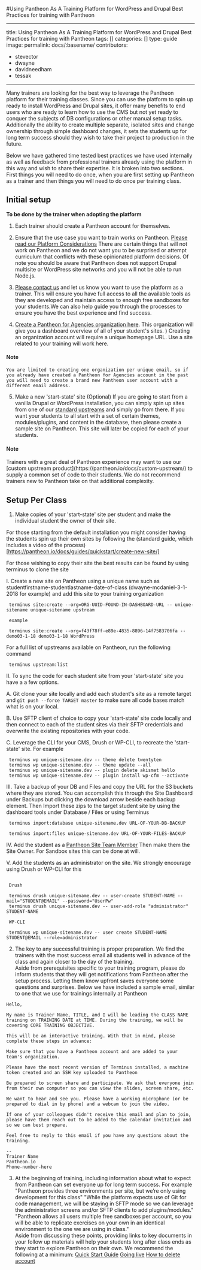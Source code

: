 #Using Pantheon As A Training Platform for WordPress and Drupal
Best Practices for training with Pantheon


---
title: Using Pantheon As A Training Platform for WordPress and Drupal
Best Practices for training with Pantheon
tags: []
categories: []
type: guide
image: 
permalink: docs/:basename/
contributors:
  - stevector
  - dwayne
  - davidneedham
  - tessak
---



Many trainers are looking for the best way to leverage the Pantheon platform for their training classes. Since you can use the platform to spin up ready to install WordPress and Drupal sites, it offer many benefits to end users who are ready to learn how to use the CMS but not yet ready to conquer the subjects of DB configurations or other manual setup tasks. Additionally the ability to create multiple separate, isolated sites and change ownership through simple dashboard changes, it sets the students up for long term success should they wish to take their project to production in the future.  

Below we have gathered time tested best practices we have used internally as well as feedback from professional trainers already using the platform in this way and wish to share their expertise. It is broken into two sections.  First things you will need to do once, when you are first setting up Pantheon as a trainer and then things you will need to do once per training class.   


## Initial setup 

**To be done by the trainer when adopting the platform** 

 1. Each trainer should create a Pantheon account for themselves.
	
 2. Ensure that the use case you want to train works on Pantheon. [Please read our Platform Considerations](https://pantheon.io/docs/platform-considerations/) There are certain things that will not work on Pantheon and we do not want you to be surprised or attempt curriculum that conflicts with these opinionated platform decisions. Of note you should be aware that Pantheon does not support Drupal multisite or WordPress site networks and you will not be able to run Node.js. 

 3. [Please contact us](https://pantheon.io/trainers) and let us know you want to use the platform as a trainer. This will ensure you have full access to all the available tools as they are developed and maintain access to enough free sandboxes for your students.We can also help guide you through the processes to ensure you have the best experience and find success. 

 4. [Create a Pantheon for Agencies organization here](https://dashboard.pantheon.io/organizations/create-agency). This organization will give you a dashboard overview of all of your student's sites. )
	Creating an organization account will require a unique  homepage URL. Use  a site related to your training will work here. 



<div class="alert alert-info">
  <h4 class="info">Note</h4>
  <p markdown="1">


	You are limited to creating one organization per unique email, so if you already have created a Pantheon for Agencies account in the past you will need to create a brand new Pantheon user account with a different email address.  
  </p>
</div>


 5. Make a new 'start-state' site (Optional)
	If you are going to start from a vanilla Drupal or WordPress installation, you can simply spin up sites from one of our [standard upstreams](https://pantheon.io/docs/start-state/) and simply go from there.
	If you want your students to all start with a set of certain themes, modules/plugins, and content in the database, then please create a sample site on Pantheon. This site will later be copied for each of your students.

<div class="alert alert-info">
  <h4 class="info">Note</h4>
  <p markdown="1">
Trainers with a great deal of Pantheon experience may want to use our [custom upstream product](https://pantheon.io/docs/custom-upstream/) to supply a common set of code to their students. We do not recommend trainers new to Pantheon take on that additional complexity.
  </p>
</div>


## Setup Per Class	

 1. Make copies of your 'start-state' site per student and make the individual student the owner of their site.  

 For those starting from the default installation you might consider having the students spin up their own sites by following the (standard guide, which includes a video of the process)[https://pantheon.io/docs/guides/quickstart/create-new-site/] 

 For those wishing to copy their site the best results can be found by using terminus to clone the site
	
 I. Create a new site on Pantheon using a unique name such as studentfirstname-studentlastname-date-of-class (dwayne-mcdaniel-3-1-2018 for example) and add this site to your training organization

```
 terminus site:create --org=ORG-UUID-FOUND-IN-DASHBOARD-URL -- unique-sitename unique-sitename upstream
 
 example
 
 terminus site:create --org=f43f78ff-e89e-4835-8896-14f7583706fa -- demo03-1-18 demo03-1-18 WordPress

```
	
 For a full list of upstreams available on Pantheon, run the following command

```
 terminus upstream:list
```

 II.  To sync the code for each student site from your 'start-state' site you have a a few options.  
			
 A. Git clone your site locally and add each student's site as a remote target and `git push --force TARGET master` to make sure all code bases match what is on your local.  
			
 B. Use SFTP client of choice to copy your 'start-state' site code locally and then connect to each of the student sites via their SFTP credentials and overwrite the existing repositories with your code.  
			
 C. Leverage the CLI for your CMS, Drush or WP-CLI, to recreate the 'start-state' site.  For example
			
```
 terminus wp unique-sitename.dev -- theme delete twentyten 
 terminus wp unique-sitename.dev -- theme update --all
 terminus wp unique-sitename.dev -- plugin delete akismet hello
 terminus wp unique-sitename.dev -- plugin install wp-cfm --activate
```
		
 III. Take a backup of your DB and Files and copy the URL for the S3 buckets where they are stored.  You can accomplish this through the Site Dashboard under Backups but clicking the download arrow beside each backup element.  Then Import these zips to the target student site by using the dashboard tools under Database / Files or using Terminus

```
 terminus import:database unique-sitename.dev URL-OF-YOUR-DB-BACKUP

 terminus import:files unique-sitename.dev URL-OF-YOUR-FILES-BACKUP
```

 IV. Add the student as a [Pantheon Site Team Member](https://pantheon.io/docs/team-management/) Then make them the Site Owner.  For Sandbox sites this can be done at will.  

 V. Add the students as an administrator on the site.  We strongly encourage using Drush or WP-CLI for this

```

 Drush
		
 terminus drush unique-sitename.dev -- user-create STUDENT-NAME --mail="STUDENT@EMAIL" --password="UserPw" 
 terminus drush unique-sitename.dev -- user-add-role "administrator" STUDENT-NAME 

 WP-CLI
		
 terminus wp unique-sitename.dev -- user create STUDENT-NAME STUDENT@EMAIL --role=administrator

```


 2. The key to any successful training is proper preparation. We find the trainers with the most success email all students well in advance of the class and again closer to the day of the training.  
 Aside from prerequisites specific to your training program, please do inform students that they will get notifications from Pantheon after the setup process.  Letting them know upfront saves everyone some questions and surprises. 
 Below we have included a sample email, similar to one that we use for trainings internally at Pantheon   
	
```
Hello,

My name is Trainer Name, TITLE, and I will be leading the CLASS NAME training on TRAINING DATE at TIME. During the training, we will be covering CORE TRAINING OBJECTIVE.

This will be an interactive training. With that in mind, please complete these steps in advance:

Make sure that you have a Pantheon account and are added to your team's organization. 

Please have the most recent version of Terminus installed, a machine token created and an SSH key uploaded to Pantheon
 
Be prepared to screen share and participate. We ask that everyone join from their own computer so you can view the slides, screen share, etc. 
 
We want to hear and see you. Please have a working microphone (or be prepared to dial in by phone) and a webcam to join the video.
  
If one of your colleagues didn't receive this email and plan to join, please have them reach out to be added to the calendar invitation and so we can best prepare.

Feel free to reply to this email if you have any questions about the training.

-- 
Trainer Name
Pantheon.io
Phone-number-here

```	


 3. At the beginning of training, including information about what to expect from Pantheon can set everyone up for long term success.  For example
		"Pantheon provides three environments per site, but we’re only using development for this class"
		"While the platform expects use of Git for code management, we will be staying in SFTP mode so we can leverage the administration screens and/or SFTP clients to add plugins/modules."  
		"Pantheon allows all users multiple free sandboxes per account, so you will be able to replicate exercises on your own in an identical environment to the one we are using in class."  
 Aside from discussing these points, providing links to key documents in your follow up materials will help your students long after class ends as they start to explore Pantheon on their own.  We recommend the following at a minimum:
 [Quick Start Guide](https://pantheon.io/docs/guides/quickstart/)
 [Going live](https://pantheon.io/docs/guides/launch/)
 [How to delete account](https://pantheon.io/docs/delete-account/)




